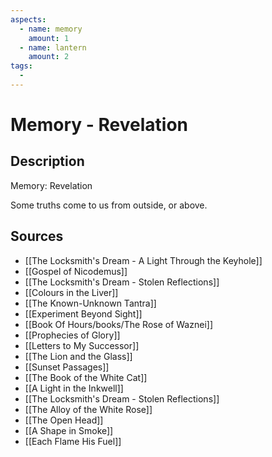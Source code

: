 ```yaml
---
aspects: 
  - name: memory
    amount: 1
  - name: lantern
    amount: 2
tags:
  - 
---
```


# Memory - Revelation

## Description
Memory: Revelation

Some truths come to us from outside, or above.
## Sources
- [[The Locksmith's Dream - A Light Through the Keyhole]]
- [[Gospel of Nicodemus]]
- [[The Locksmith's Dream - Stolen Reflections]]
- [[Colours in the Liver]]
- [[The Known-Unknown Tantra]]
- [[Experiment Beyond Sight]]
- [[Book Of Hours/books/The Rose of Waznei]]
- [[Prophecies of Glory]]
- [[Letters to My Successor]]
- [[The Lion and the Glass]]
- [[Sunset Passages]]
- [[The Book of the White Cat]]
- [[A Light in the Inkwell]]
- [[The Locksmith's Dream - Stolen Reflections]]
- [[The Alloy of the White Rose]]
- [[The Open Head]]
- [[A Shape in Smoke]]
- [[Each Flame His Fuel]]